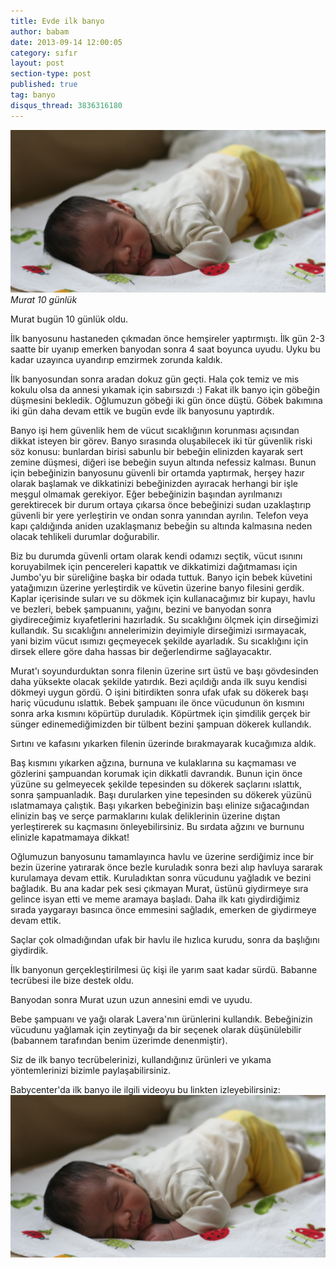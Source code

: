 ```yaml
---
title: Evde ilk banyo
author: babam
date: 2013-09-14 12:00:05
category: sıfır
layout: post
section-type: post
published: true
tag: banyo
disqus_thread: 3836316180
---
```

![Murat 10 günlük](/img/posts/IMG_9265.jpg)
*Murat 10 günlük*

Murat bugün 10 günlük oldu.

İlk banyosunu hastaneden çıkmadan önce hemşireler yaptırmıştı. İlk gün 2-3 saatte bir uyanıp emerken banyodan sonra 4 saat boyunca uyudu. Uyku bu kadar uzayınca uyandırıp emzirmek zorunda kaldık.

İlk banyosundan sonra aradan dokuz gün geçti. Hala çok temiz ve mis kokulu olsa da annesi yıkamak için sabırsızdı :) Fakat ilk banyo için göbeğin düşmesini bekledik. Oğlumuzun göbeği iki gün önce düştü. Göbek bakımına iki gün daha devam ettik ve bugün evde ilk banyosunu yaptırdık.

Banyo işi hem güvenlik hem de vücut sıcaklığının korunması açısından dikkat isteyen bir görev. Banyo sırasında oluşabilecek iki tür güvenlik riski söz konusu: bunlardan birisi sabunlu bir bebeğin elinizden kayarak sert zemine düşmesi, diğeri ise bebeğin suyun altında nefessiz kalması. Bunun için bebeğinizin banyosunu güvenli bir ortamda yaptırmak, herşey hazır olarak başlamak ve dikkatinizi bebeğinizden ayıracak herhangi bir işle meşgul olmamak gerekiyor. Eğer bebeğinizin başından ayrılmanızı gerektirecek bir durum ortaya çıkarsa önce bebeğinizi sudan uzaklaştırıp güvenli bir yere yerleştirin ve ondan sonra yanından ayrılın. Telefon veya kapı çaldığında aniden uzaklaşmanız bebeğin su altında kalmasına neden olacak tehlikeli durumlar doğurabilir.

Biz bu durumda güvenli ortam olarak kendi odamızı seçtik, vücut ısınını koruyabilmek için pencereleri kapattık ve dikkatimizi dağıtmaması için Jumbo'yu bir süreliğine başka bir odada tuttuk. Banyo için bebek küvetini yatağımızın üzerine yerleştirdik ve küvetin üzerine banyo filesini gerdik. Kaplar içerisinde suları ve su dökmek için kullanacağımız bir kupayı, havlu ve bezleri, bebek şampuanını, yağını, bezini ve banyodan sonra giydireceğimiz kıyafetlerini hazırladık. Su sıcaklığını ölçmek için dirseğimizi kullandık. Su sıcaklığını annelerimizin deyimiyle dirseğimizi ısırmayacak, yani bizim vücut ısımızı geçmeyecek şekilde ayarladık. Su sıcaklığını için dirsek ellere göre daha hassas bir değerlendirme sağlayacaktır.

Murat'ı soyundurduktan sonra filenin üzerine sırt üstü ve başı gövdesinden daha yüksekte olacak şekilde yatırdık. Bezi açıldığı anda ilk suyu kendisi dökmeyi uygun gördü. O işini bitirdikten sonra ufak ufak su dökerek başı hariç vücudunu ıslattık. Bebek şampuanı ile önce vücudunun ön kısmını sonra arka kısmını köpürtüp duruladık. Köpürtmek için şimdilik gerçek bir sünger edinemediğimizden bir tülbent bezini şampuan dökerek kullandık.

Sırtını ve kafasını yıkarken filenin üzerinde bırakmayarak kucağımıza aldık.

Baş kısmını yıkarken ağzına, burnuna ve kulaklarına su kaçmaması ve gözlerini şampuandan korumak için dikkatli davrandık. Bunun için önce yüzüne su gelmeyecek şekilde tepesinden su dökerek saçlarını ıslattık, sonra şampuanladık. Başı durularken yine tepesinden su dökerek yüzünü ıslatmamaya çalıştık. Başı yıkarken bebeğinizin başı elinize sığacağından elinizin baş ve serçe parmaklarını kulak deliklerinin üzerine dıştan yerleştirerek su kaçmasını önleyebilirsiniz. Bu sırdata ağzını ve burnunu elinizle kapatmamaya dikkat!

Oğlumuzun banyosunu tamamlayınca havlu ve üzerine serdiğimiz ince bir bezin üzerine yatırarak önce bezle kuruladık sonra bezi alıp havluya sararak kurulamaya devam ettik. Kuruladıktan sonra vücudunu yağladık ve bezini bağladık. Bu ana kadar pek sesi çıkmayan Murat, üstünü giydirmeye sıra gelince isyan etti ve meme aramaya başladı. Daha ilk katı giydirdiğimiz sırada yaygarayı basınca önce emmesini sağladık, emerken de giydirmeye devam ettik.

Saçlar çok olmadığından ufak bir havlu ile hızlıca kurudu, sonra da başlığını giydirdik.

İlk banyonun gerçekleştirilmesi üç kişi ile yarım saat kadar sürdü. Babanne tecrübesi ile bize destek oldu.

Banyodan sonra Murat uzun uzun annesini emdi ve uyudu.

Bebe şampuanı ve yağı olarak Lavera'nın ürünlerini kullandık. Bebeğinizin vücudunu yağlamak için zeytinyağı da bir seçenek olarak düşünülebilir (babannem tarafından benim üzerimde denenmiştir).

Siz de ilk banyo tecrübelerinizi, kullandığınız ürünleri ve yıkama yöntemlerinizi bizimle paylaşabilirsiniz.

Babycenter'da ilk banyo ile ilgili videoyu bu linkten izleyebilirsiniz: 
[![ilk banyo](/img/posts/IMG_9265.jpg)](http://link.brightcove.com/services/player/bcpid979142054001?bckey=AQ~~,AAAAAFwqW98~,-OCIO8uI7qS79uFikCyhoR5M_RKuFkH6&amp;bctid=1562737971)
